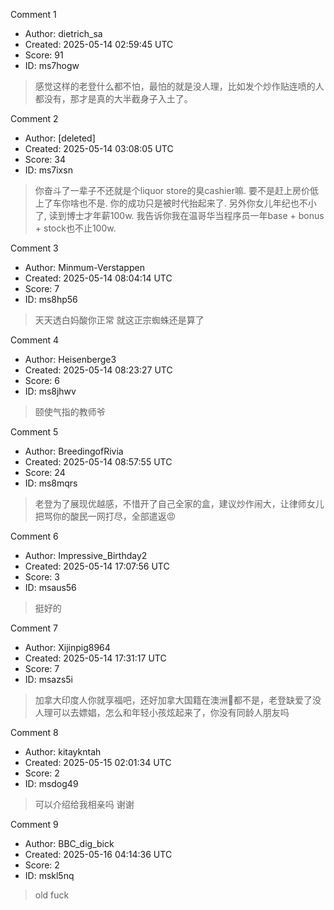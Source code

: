 Comment 1

- Author: dietrich_sa
- Created: 2025-05-14 02:59:45 UTC
- Score: 91
- ID: ms7hogw

> 感觉这样的老登什么都不怕，最怕的就是没人理，比如发个炒作贴连喷的人都没有，那才是真的大半截身子入土了。

Comment 2

- Author: [deleted]
- Created: 2025-05-14 03:08:05 UTC
- Score: 34
- ID: ms7ixsn

> 你奋斗了一辈子不还就是个liquor store的臭cashier嘛. 要不是赶上房价低上了车你啥也不是. 你的成功只是被时代抬起来了. 另外你女儿年纪也不小了, 读到博士才年薪100w. 我告诉你我在温哥华当程序员一年base + bonus + stock也不止100w.

Comment 3

- Author: Minmum-Verstappen
- Created: 2025-05-14 08:04:14 UTC
- Score: 7
- ID: ms8hp56

> 天天透白妈酸你正常 就这正宗蜘蛛还是算了

Comment 4

- Author: Heisenberge3
- Created: 2025-05-14 08:23:27 UTC
- Score: 6
- ID: ms8jhwv

> 颐使气指的教师爷

Comment 5

- Author: BreedingofRivia
- Created: 2025-05-14 08:57:55 UTC
- Score: 24
- ID: ms8mqrs

> 老登为了展现优越感，不惜开了自己全家的盒，建议炒作闹大，让律师女儿把骂你的酸民一网打尽，全部遣返😡

Comment 6

- Author: Impressive_Birthday2
- Created: 2025-05-14 17:07:56 UTC
- Score: 3
- ID: msaus56

> 挺好的

Comment 7

- Author: Xijinpig8964
- Created: 2025-05-14 17:31:17 UTC
- Score: 7
- ID: msazs5i

> 加拿大印度人你就享福吧，还好加拿大国籍在澳洲🐶都不是，老登缺爱了没人理可以去嫖娼，怎么和年轻小孩炫起来了，你没有同龄人朋友吗

Comment 8

- Author: kitaykntah
- Created: 2025-05-15 02:01:34 UTC
- Score: 2
- ID: msdog49

> 可以介绍给我相亲吗 谢谢

Comment 9

- Author: BBC_dig_bick
- Created: 2025-05-16 04:14:36 UTC
- Score: 2
- ID: mskl5nq

> old fuck
